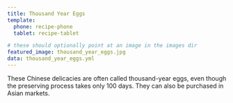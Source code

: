 ```yaml
---
title: Thousand Year Eggs
template:
  phone: recipe-phone
  tablet: recipe-tablet

# these should optionally point at an image in the images dir
featured_image: thousand_year_eggs.jpg
data: thousand_year_eggs.yml
---
```


These Chinese delicacies are often called thousand-year eggs, even though the preserving process takes only 100 days. They can also be purchased in Asian markets.
